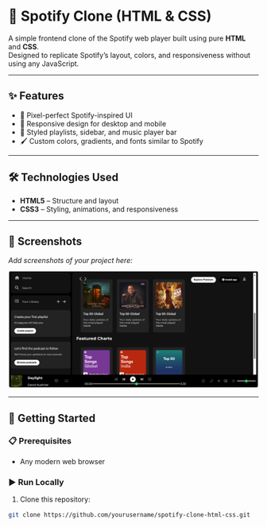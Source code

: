 # 🎵 Spotify Clone (HTML & CSS)

A simple frontend clone of the Spotify web player built using pure **HTML** and **CSS**.  
Designed to replicate Spotify’s layout, colors, and responsiveness without using any JavaScript.

---

## ✨ Features

- 🎨 Pixel-perfect Spotify-inspired UI
- 📱 Responsive design for desktop and mobile
- 🎵 Styled playlists, sidebar, and music player bar
- 🖌️ Custom colors, gradients, and fonts similar to Spotify

---

## 🛠️ Technologies Used

- **HTML5** – Structure and layout
- **CSS3** – Styling, animations, and responsiveness

---

## 📸 Screenshots

_Add screenshots of your project here:_

![Screenshot](assets/screenshot.png)

---

## 🚀 Getting Started

### 📋 Prerequisites
- Any modern web browser

### ▶️ Run Locally
1. Clone this repository:
```bash
git clone https://github.com/yourusername/spotify-clone-html-css.git
